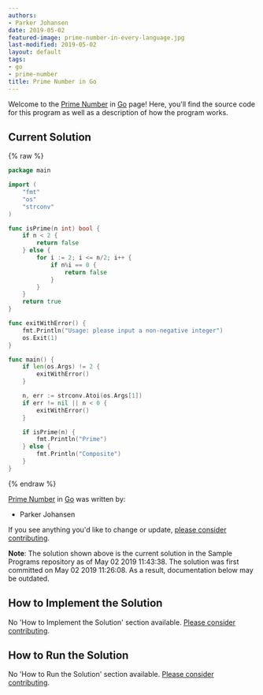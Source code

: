 ```yaml
---
authors:
- Parker Johansen
date: 2019-05-02
featured-image: prime-number-in-every-language.jpg
last-modified: 2019-05-02
layout: default
tags:
- go
- prime-number
title: Prime Number in Go
---
```


Welcome to the [Prime Number](https://sampleprograms.io/projects/prime-number) in [Go](https://sampleprograms.io/languages/go) page! Here, you'll find the source code for this program as well as a description of how the program works.

## Current Solution

{% raw %}

```go
package main

import (
    "fmt"
    "os"
    "strconv"
)

func isPrime(n int) bool {
    if n < 2 {
        return false
    } else {
        for i := 2; i <= n/2; i++ {
            if n%i == 0 {
                return false
            }
        }
    }
    return true
}

func exitWithError() {
    fmt.Println("Usage: please input a non-negative integer")
    os.Exit(1)
}

func main() {
    if len(os.Args) != 2 {
        exitWithError()
    }

    n, err := strconv.Atoi(os.Args[1])
    if err != nil || n < 0 {
        exitWithError()
    }

    if isPrime(n) {
        fmt.Println("Prime")
    } else {
        fmt.Println("Composite")
    }
}
```

{% endraw %}

[Prime Number](https://sampleprograms.io/projects/prime-number) in [Go](https://sampleprograms.io/languages/go) was written by:

- Parker Johansen

If you see anything you'd like to change or update, [please consider contributing](https://github.com/TheRenegadeCoder/sample-programs).

**Note**: The solution shown above is the current solution in the Sample Programs repository as of May 02 2019 11:43:38. The solution was first committed on May 02 2019 11:26:08. As a result, documentation below may be outdated.

## How to Implement the Solution

No 'How to Implement the Solution' section available. [Please consider contributing](https://github.com/TheRenegadeCoder/sample-programs-website).

## How to Run the Solution

No 'How to Run the Solution' section available. [Please consider contributing](https://github.com/TheRenegadeCoder/sample-programs-website).
